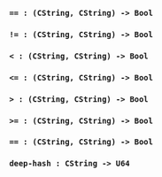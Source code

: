 
### `== : (CString, CString) -> Bool`

### `!= : (CString, CString) -> Bool`

### `< : (CString, CString) -> Bool`

### `<= : (CString, CString) -> Bool`

### `> : (CString, CString) -> Bool`

### `>= : (CString, CString) -> Bool`

### `== : (CString, CString) -> Bool`

### `deep-hash : CString -> U64`
